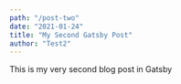```yaml
---
path: "/post-two"
date: "2021-01-24"
title: "My Second Gatsby Post"
author: "Test2"
---
```


This is my very second blog post in Gatsby